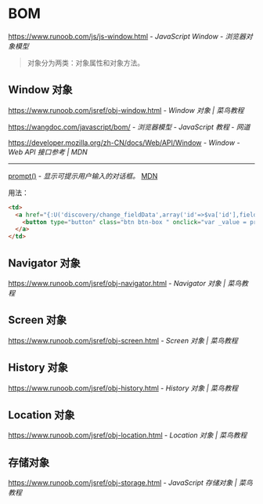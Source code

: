 # BOM

https://www.runoob.com/js/js-window.html - *JavaScript Window - 浏览器对象模型*

> 对象分为两类：对象属性和对象方法。

## Window 对象

https://www.runoob.com/jsref/obj-window.html - *Window 对象 | 菜鸟教程*

https://wangdoc.com/javascript/bom/ - *浏览器模型 - JavaScript 教程 - 网道*

https://developer.mozilla.org/zh-CN/docs/Web/API/Window - *Window - Web API 接口参考 | MDN*

---

[prompt()](https://www.runoob.com/jsref/met-win-prompt.html) - *显示可提示用户输入的对话框。* [MDN](https://developer.mozilla.org/zh-CN/docs/Web/API/Window/prompt)

用法：

```html
<td>
  <a href="{:U('discovery/change_fieldData',array('id'=>$va['id'],field=>'buyer_phone'))}">
    <button type="button" class="btn btn-box " onclick="var _value = prompt('输入修改值', '');if (!!_value) { location.href = this.parentNode.getAttribute('href').replace('buyer_phone', _value);}return false;">{$va.buyer}</button>
  </a>
</td>
```

## Navigator 对象

https://www.runoob.com/jsref/obj-navigator.html - *Navigator 对象 | 菜鸟教程*

## Screen 对象

https://www.runoob.com/jsref/obj-screen.html - *Screen 对象 | 菜鸟教程*

## History 对象

https://www.runoob.com/jsref/obj-history.html - *History 对象 | 菜鸟教程*

## Location 对象

https://www.runoob.com/jsref/obj-location.html - *Location 对象 | 菜鸟教程*

## 存储对象

https://www.runoob.com/jsref/obj-storage.html - *JavaScript 存储对象 | 菜鸟教程*

